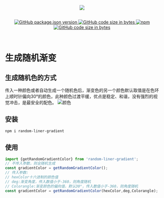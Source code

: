 
<div style="text-align:center;align:center">

 <img style="z-index:10;position:abslute;margin-top:10px" src="https://s1.ax1x.com/2023/02/14/pSo7CWt.png" />

</div>
<br/>
<p align="center">
<a href="https://github.com/LOG1997/random-liner-gradient">
<img alt="GitHub package.json version" src="https://img.shields.io/github/package-json/v/log1997/random-liner-gradient?style=flat-square">
</a>
<a href="https://github.com/LOG1997/random-liner-gradient">
<img alt="GitHub code size in bytes" src="https://img.shields.io/github/languages/code-size/log1997/random-liner-gradient?style=flat-square">
</a>
<a href="https://www.npmjs.com/package/random-liner-gradient">
<img alt="npm" src="https://img.shields.io/npm/dm/random-liner-gradient">
</a>
<a href="https://cn.vitejs.dev/">
<img alt="GitHub code size in bytes" src="https://img.shields.io/static/v1?label=vite&message=4.1.1&color=blueviolet&style=flat-square">
</a>
</p>
<br/>


# 生成随机渐变
## 生成随机色的方式
传入一种颜色或者自动生成一个随机色后，渐变色的另一个颜色默认取值是在色环上顺时针偏向30°的颜色，此种颜色过渡平缓，优点是稳定、和谐，没有强烈的视觉冲击，是最安全的配色。
<img src="https://s1.ax1x.com/2023/02/14/pSo4I3T.png" alt="颜色"></img>


## 安装
```bash
npm i random-liner-gradient
```


## 使用
```ts
import {getRandomGradientColor} from 'random-liner-gradient';
// 不传入参数，则全随机生成
const gradientColor = getRandomGradientColor();
// 传入参数:
// hexColor十六进制的颜色值
// deg:渐变角度，传入数值小于-360，则角度随机
// Colorangle:渐变颜色的偏向值，默认30°，传入数值小于-360，则角度随机
const gradientColor = getRandomGradientColor(hexColor,deg,Colorangle);
```